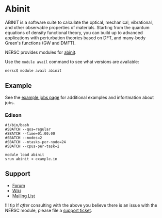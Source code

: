 # Abinit

ABINIT is a software suite to calculate the optical, mechanical,
vibrational, and other observable properties of materials. Starting
from the quantum equations of density functional theory, you can build
up to advanced applications with perturbation theories based on DFT,
and many-body Green's functions (GW and DMFT).

NERSC provides modules for [abinit](https://www.abinit.org).

Use the `module avail` command to see what versions are available:

```bash
nersc$ module avail abinit
```

## Example

See the [example jobs page](/jobs/examples/) for additional
examples and infortmation about jobs.

### Edison

```
#!/bin/bash
#SBATCH --qos=regular
#SBATCH --time=01:00:00
#SBATCH --nodes=2
#SBATCH --ntasks-per-node=24
#SBATCH --cpus-per-task=2

module load abinit
srun abinit < example.in
```

## Support

*  [Forum](https://forum.abinit.org)
*  [Wiki](https://wiki.abinit.org/doku.php)
*  [Mailing List](https://sympa-2.sipr.ucl.ac.be/abinit.org)

!!! tip
	If *after* consulting with the above you believe there is an issue
	with the NERSC module, please file a
	[support ticket](https://help.nersc.gov).

